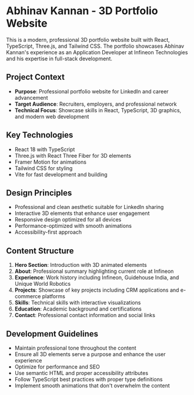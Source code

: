 <!-- Use this file to provide workspace-specific custom instructions to Copilot. For more details, visit https://code.visualstudio.com/docs/copilot/copilot-customization#_use-a-githubcopilotinstructionsmd-file -->

# Abhinav Kannan - 3D Portfolio Website

This is a modern, professional 3D portfolio website built with React, TypeScript, Three.js, and Tailwind CSS. The portfolio showcases Abhinav Kannan's experience as an Application Developer at Infineon Technologies and his expertise in full-stack development.

## Project Context
- **Purpose**: Professional portfolio website for LinkedIn and career advancement
- **Target Audience**: Recruiters, employers, and professional network
- **Technical Focus**: Showcase skills in React, TypeScript, 3D graphics, and modern web development

## Key Technologies
- React 18 with TypeScript
- Three.js with React Three Fiber for 3D elements
- Framer Motion for animations
- Tailwind CSS for styling
- Vite for fast development and building

## Design Principles
- Professional and clean aesthetic suitable for LinkedIn sharing
- Interactive 3D elements that enhance user engagement
- Responsive design optimized for all devices
- Performance-optimized with smooth animations
- Accessibility-first approach

## Content Structure
1. **Hero Section**: Introduction with 3D animated elements
2. **About**: Professional summary highlighting current role at Infineon
3. **Experience**: Work history including Infineon, Guidehouse India, and Unique World Robotics
4. **Projects**: Showcase of key projects including CRM applications and e-commerce platforms
5. **Skills**: Technical skills with interactive visualizations
6. **Education**: Academic background and certifications
7. **Contact**: Professional contact information and social links

## Development Guidelines
- Maintain professional tone throughout the content
- Ensure all 3D elements serve a purpose and enhance the user experience
- Optimize for performance and SEO
- Use semantic HTML and proper accessibility attributes
- Follow TypeScript best practices with proper type definitions
- Implement smooth animations that don't overwhelm the content
